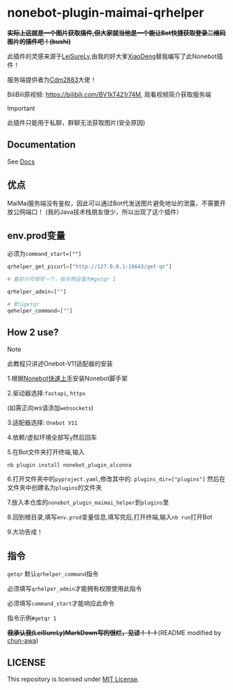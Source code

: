 # nonebot-plugin-maimai-qrhelper
**~~实际上这就是一个图片获取插件,但大家就当他是一个能让Bot快捷获取登录二维码图片的插件吧！(bushi)~~**

此插件的灵感来源于[LeiSureLy](https://github.com/LeiSureLyYrsc),由我的好大爹[XiaoDeng](https://github.com/This-is-XiaoDeng/)替我编写了此Nonebot插件！

服务端提供者为[Cdm2883](https://github.com/Cdm2883/)大佬！

BiliBili原视频: <https://bilibili.com/BV1kT421r74M>, 观看视频简介获取服务端

> [!IMPORTANT]
> 此插件只能用于私聊，群聊无法获取图片(安全原因)

## Documentation
See [Docs](https://nonebot.dev/)

## 优点
MaiMai服务端没有鉴权，因此可以通过Bot代发送图片避免地址的泄露，不需要开放公网端口！
(我的Java技术栈朋友很少，所以出现了这个插件）

## env.prod变量
必须为`command_start=[""]`

```python
qrhelper_get_picurl=["http://127.0.0.1:16643/get-qr"]

# 墓前只可填写一个，指令预设值为#getqr 1

qrhelper_admin=[""]

# 默认getqr
qehelper_command=[""]
```

## How 2 use?
> [!NOTE]
> 此教程只讲述Onebot-V11适配器的安装

1.根据[Nonebot快速上手](https://nonebot.dev/docs/quick-start)安装Nonebot脚手架

2.驱动器选择:`fastapi`, `httpx`

(如需正向ws请添加`websockets`)

3.适配器选择: `Onebot V11`

4.依赖/虚拟环境全部写`y`然后回车

5.在Bot文件夹打开终端,输入
```bash
nb plugin install nonebot_plugin_alconna
```

6.打开文件夹中的`pyproject.yaml`,修改其中的:
`plugins_dir=["plugins"]`
然后在文件夹中创建名为`plugins`的文件夹

7.放入本仓库的`nonebot_plugin_maimai_helper`到`plugins`里

8.回到根目录,填写`env.prod`变量信息,填写完后,打开终端,输入`nb run`打开Bot

9.大功告成！

## 指令
`getqr` 默认`qrhelper_command`指令

必须填写`qrhelper_admin`才能拥有权限使用此指令

必须填写`command_start`才能响应此命令

指令示例`#getqr 1`

**~~我承认我(LeiSureLy)MarkDown写的很烂，见谅！！！~~**(README modified by [chun-awa](https://github.com/chun-awa))

## LICENSE
This repository is licensed under [MIT License](https://github.com/This-is-XiaoDeng/nonebot-plugin-maimai-qrhelper/blob/main/LICENSE).
